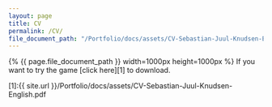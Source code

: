```yaml
---
layout: page
title: CV
permalink: /CV/
file_document_path: "/Portfolio/docs/assets/CV-Sebastian-Juul-Knudsen-English.pdf"
---
```


{% {{ page.file_document_path }} width=1000px height=1000px %}
If you want to try the game [click here][1] to download.


[1]:{{ site.url }}/Portfolio/docs/assets/CV-Sebastian-Juul-Knudsen-English.pdf